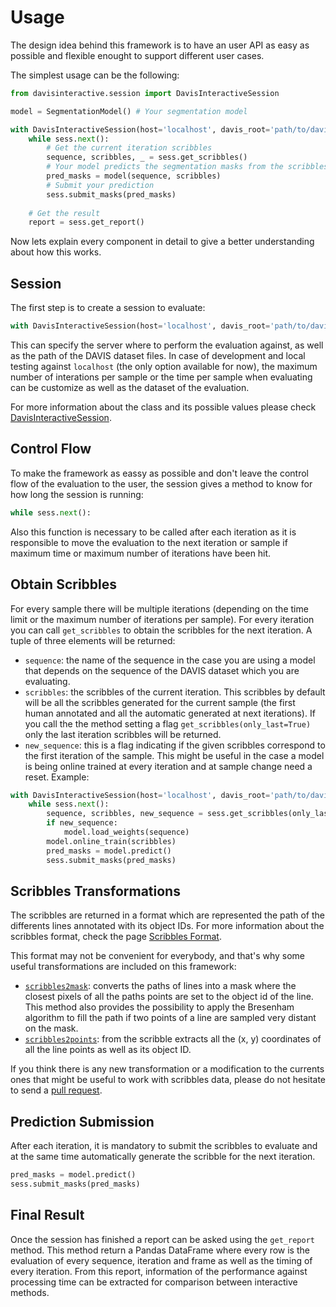 # Usage

The design idea behind this framework is to have an user API as easy as possible and flexible enought to support different user cases.

The simplest usage can be the following:

```python
from davisinteractive.session import DavisInteractiveSession

model = SegmentationModel() # Your segmentation model

with DavisInteractiveSession(host='localhost', davis_root='path/to/davis') as sess:
    while sess.next():
        # Get the current iteration scribbles
        sequence, scribbles, _ = sess.get_scribbles()
        # Your model predicts the segmentation masks from the scribbles
        pred_masks = model(sequence, scribbles)
        # Submit your prediction
        sess.submit_masks(pred_masks)
        
	# Get the result
    report = sess.get_report() 
```

Now lets explain every component in detail to give a better understanding about how this works. 

## Session

The first step is to create a session to evaluate:

```python
with DavisInteractiveSession(host='localhost', davis_root='path/to/davis') as sess:
```

This can specify the server where to perform the evaluation against, as well as the path of the DAVIS dataset files. In case of development and local testing against `localhost` (the only option available for now), the maximum number of interations per sample or the time per sample when evaluating can be customize as well as the dataset of the evaluation. 

For more information about the class and its possible values please check [DavisInteractiveSession](/docs/session).

## Control Flow

To make the framework as eassy as possible and don't leave the control flow of the evaluation to the user, the session gives a method to know for how long the session is running:

```python
while sess.next():
```

Also this function is necessary to be called after each iteration as it is responsible to move the evaluation to the next iteration or sample if maximum time or maximum number of iterations have been hit.

## Obtain Scribbles

For every sample there will be multiple iterations (depending on the time limit or the maximum number of iterations per sample). For every iteration you can call `get_scribbles` to obtain the scribbles for the next iteration. A tuple of three elements will be returned:

* `sequence`: the name of the sequence in the case you are using a model that depends on the sequence of the DAVIS dataset which you are evaluating.
* `scribbles`: the scribbles of the current iteration. This scribbles by default will be all the scribbles generated for the current sample (the first human annotated and all the automatic generated at next iterations). If you call the the method setting a flag `get_scribbles(only_last=True)` only the last iteration scribbles will be returned.
* `new_sequence`: this is a flag indicating if the given scribbles correspond to the first iteration of the sample. This might be useful in the case a model is being online trained at every iteration and at sample change need a reset. Example:

```python
with DavisInteractiveSession(host='localhost', davis_root='path/to/davis') as sess:
    while sess.next():
        sequence, scribbles, new_sequence = sess.get_scribbles(only_last)
        if new_sequence:
            model.load_weights(sequence)
        model.online_train(scribbles)
        pred_masks = model.predict()
        sess.submit_masks(pred_masks)
```

## Scribbles Transformations

The scribbles are returned in a format which are represented the path of the differents lines annotated with its object IDs. For more information about the scribbles format, check the page [Scribbles Format](scribbles).

This format may not be convenient for everybody, and that's why some useful transformations are included on this framework:

* [`scribbles2mask`](/docs/utils.scribbles): converts the paths of lines into a mask where the closest pixels of all the paths points are set to the object id of the line. This method also provides the possibility to apply the Bresenham algorithm to fill the path if two points of a line are sampled very distant on the mask.
* [`scribbles2points`](/docs/utils.scribbles): from the scribble extracts all the (x, y) coordinates of all the line points as well as its object ID.

If you think there is any new transformation or a modification to the currents ones that might be useful to work with scribbles data, please do not hesitate to send a [pull request](https://github.com/albertomontesg/davis-interactive/pulls).

## Prediction Submission

After each iteration, it is mandatory to submit the scribbles to evaluate and at the same time automatically generate the scribble for the next iteration.

```python
pred_masks = model.predict()
sess.submit_masks(pred_masks)
```

## Final Result

Once the session has finished a report can be asked using the `get_report` method. This method return a Pandas DataFrame where every row is the evaluation of every sequence, iteration and frame as well as the timing of every iteration. From this report, information of the performance against processing time can be extracted for comparison between interactive methods.
